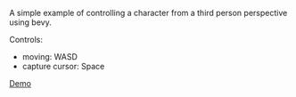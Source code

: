 А simple example of controlling a character from a third person perspective using bevy.

Controls:
 - moving: WASD
 - capture cursor: Space

[Demo](https://hattiffnat.github.io/bevy_third_person_camera_example/ "Open demo in browser")
